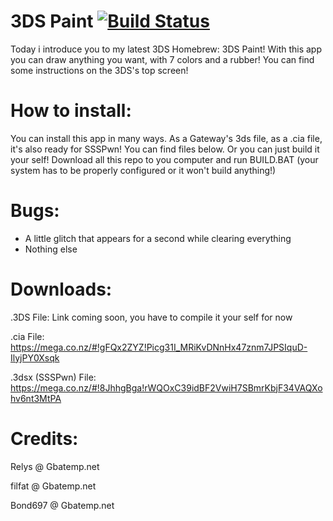 3DS Paint [![Build Status](https://travis-ci.org/AlbertoSONIC/3DS_Paint.svg?branch=master)](https://travis-ci.org/AlbertoSONIC/3DS_Paint)
==========

Today i introduce you to my latest 3DS Homebrew: 3DS Paint! With this app you can draw anything you want, with 7 colors and a rubber! You can find some instructions on the 3DS's top screen!


How to install:
===============

You can install this app in many ways. As a Gateway's 3ds file, as a .cia file, it's also ready for SSSPwn! You can find files below.
Or you can just build it your self! Download all this repo to you computer and run BUILD.BAT (your system has to be properly 
configured or it won't build anything!)


Bugs:
===============

- A little glitch that appears for a second while clearing everything
- Nothing else


Downloads:
===============

.3DS File: Link coming soon, you have to compile it your self for now

.cia File: https://mega.co.nz/#!gFQx2ZYZ!Picg31I_MRiKvDNnHx47znm7JPSIquD-IlyjPY0Xsqk

.3dsx (SSSPwn) File: https://mega.co.nz/#!8JhhgBga!rWQOxC39idBF2VwiH7SBmrKbjF34VAQXohv6nt3MtPA


Credits:
=========

Relys @ Gbatemp.net

filfat @ Gbatemp.net

Bond697 @ Gbatemp.net
